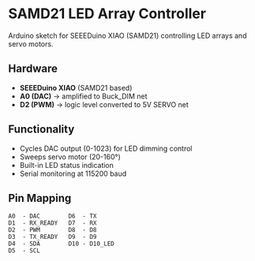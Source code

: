 # SAMD21 LED Array Controller

Arduino sketch for SEEEDuino XIAO (SAMD21) controlling LED arrays and servo motors.

## Hardware
- **SEEEDuino XIAO** (SAMD21 based)
- **A0 (DAC)** → amplified to Buck_DIM net
- **D2 (PWM)** → logic level converted to 5V SERVO net

## Functionality
- Cycles DAC output (0-1023) for LED dimming control
- Sweeps servo motor (20-160°) 
- Built-in LED status indication
- Serial monitoring at 115200 baud

## Pin Mapping
```
A0  - DAC        D6  - TX
D1  - RX_READY   D7  - RX  
D2  - PWM        D8  - D8
D3  - TX_READY   D9  - D9
D4  - SDA        D10 - D10_LED
D5  - SCL
``` 
